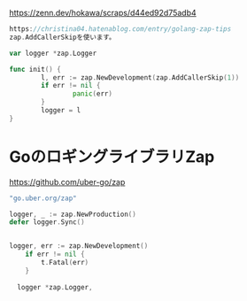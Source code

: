 https://zenn.dev/hokawa/scraps/d44ed92d75adb4


```go
https://christina04.hatenablog.com/entry/golang-zap-tips
zap.AddCallerSkipを使います。

var logger *zap.Logger

func init() {
        l, err := zap.NewDevelopment(zap.AddCallerSkip(1))
        if err != nil {
                panic(err)
        }
        logger = l
}
```

# GoのロギングライブラリZap

https://github.com/uber-go/zap

```go
"go.uber.org/zap"

logger, _ := zap.NewProduction()
defer logger.Sync()


logger, err := zap.NewDevelopment()
	if err != nil {
		t.Fatal(err)
	}
  
  logger *zap.Logger,
```
